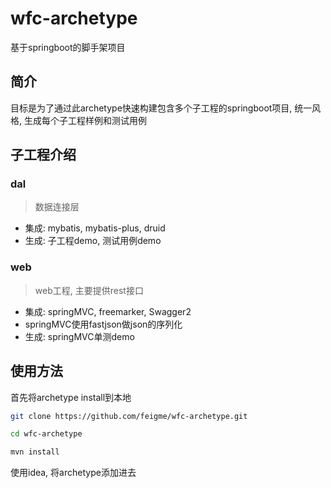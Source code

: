 # wfc-archetype
基于springboot的脚手架项目

## 简介
目标是为了通过此archetype快速构建包含多个子工程的springboot项目, 统一风格, 生成每个子工程样例和测试用例

## 子工程介绍
### dal
> 数据连接层

- 集成: mybatis, mybatis-plus, druid
- 生成: 子工程demo, 测试用例demo

### web
> web工程, 主要提供rest接口

- 集成: springMVC, freemarker, Swagger2
- springMVC使用fastjson做json的序列化
- 生成: springMVC单测demo

## 使用方法
首先将archetype install到本地

```sh
git clone https://github.com/feigme/wfc-archetype.git

cd wfc-archetype

mvn install

```

使用idea, 将archetype添加进去
